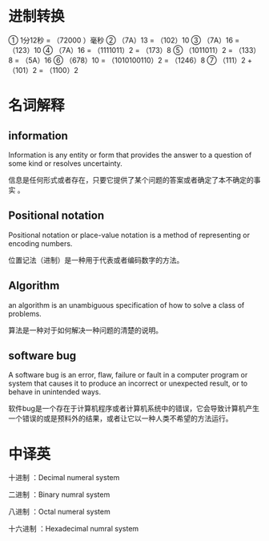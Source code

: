# 进制转换
① 1分12秒 = （72000 ）毫秒
② （7A）13 = （102）10 
③ （7A）16 = （123）10 
④ （7A）16 = （1111011）2 = （173）8 
⑤ （1011011）2 = （133）8 = （5A）16 
⑥ （678）10 = （1010100110）2 = （1246）8 
⑦ （111）2 + （101）2 = （1100）2

# 名词解释

## information
Information is any entity or form that provides the answer to a question of some kind or resolves uncertainty. 

信息是任何形式或者存在，只要它提供了某个问题的答案或者确定了本不确定的事实 。

## Positional notation
Positional notation or place-value notation is a method of representing or encoding numbers. 

位置记法（进制）是一种用于代表或者编码数字的方法。

## Algorithm
an algorithm  is an unambiguous specification of how to solve a class of problems.

算法是一种对于如何解决一种问题的清楚的说明。

## software bug
A software bug is an error, flaw, failure or fault in a computer program or system that causes it to produce an incorrect or unexpected result, or to behave in unintended ways.

软件bug是一个存在于计算机程序或者计算机系统中的错误，它会导致计算机产生一个错误的或是预料外的结果，或者让它以一种人类不希望的方法运行。

# 中译英
十进制 ：Decimal numeral system

二进制 ：Binary numral system

八进制 ：Octal numeral system

十六进制 ：Hexadecimal numral system

